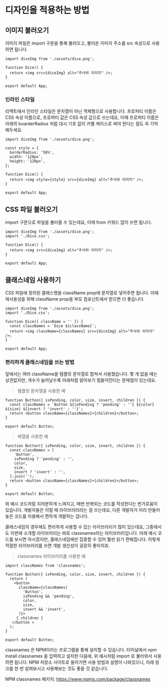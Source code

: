 

# 디자인을 적용하는 방법
## 이미지 불러오기
이미지 파일은 import 구문을 통해 불러오고, 불러온 이미지 주소를 src 속성으로 사용하면 됩니다.
```
import diceImg from './assets/dice.png';

function Dice() {
  return <img src={diceImg} alt="주사위 이미지" />;
}

export default App;
```

### 인라인 스타일
리액트에서 인라인 스타일은 문자열이 아닌 객체형으로 사용합니다. 프로퍼티 이름은 CSS 속성 이름으로, 프로퍼티 값은 CSS 속성 값으로 쓰는데요, 이때 프로퍼티 이름은 아래의 boarderRadius 처럼 대시 기호 없이 카멜 케이스로 써야 한다는 점도 꼭 기억해두세요.
```
import diceImg from './assets/dice.png';

const style = {
  borderRadius: '50%',
  width: '120px',
  height: '120px',
};

function Dice() {
  return <img style={style} src={diceImg} alt="주사위 이미지" />;
}

export default App;
```
## CSS 파일 불러오기
import 구문으로 파일을 불러올 수 있는데요, 이때 from 키워드 없이 쓰면 됩니다.
```
import diceImg from './assets/dice.png';
import './Dice.css';

function Dice() {
  return <img src={diceImg} alt="주사위 이미지" />;
}

export default App;
```

## 클래스네임 사용하기
CSS 파일에 정의된 클래스명을 className prop에 문자열로 넣어주면 됩니다. 이때 재사용성을 위해 className prop을 부모 컴포넌트에서 받으면 더 좋습니다.
```
import diceImg from './assets/dice.png';
import './Dice.css';

function Dice({ className = '' }) {
  const classNames = `Dice ${className}`;
  return <img className={classNames} src={diceImg} alt="주사위 이미지" />;
}

export default App;
```

### 편리하게 클래스네임을 쓰는 방법
앞에서는 여러 className을 템플릿 문자열로 합쳐서 사용했습니다. 몇 개 없을 때는 상관없지만, 개수가 늘어날수록 아래처럼 알아보기 힘들어진다는 문제점이 있는데요.

> 템플릿 문자열을 사용한 예
```
function Button({ isPending, color, size, invert, children }) {
  const classNames = `Button ${isPending ? 'pending' : ''} ${color} ${size} ${invert ? 'invert' : ''}`;
  return <button className={classNames}>{children}</button>;
}

export default Button;
```
> 배열을 사용한 예
```
function Button({ isPending, color, size, invert, children }) {
  const classNames = [
    'Button',
    isPending ? 'pending' : '',
    color,
    size,
    invert ? 'invert' : '',
  ].join('');
  return <button className={classNames}>{children}</button>;
}

export default Button;
```
위 예시 코드처럼 지저분하게 느껴지고, 매번 반복되는 코드를 작성한다는 번거로움이 있습니다. 개발자들은 이럴 때 라이브러리라는 걸 쓰는데요, 다른 개발자가 미리 만들어 놓은 코드를 이용해서 편하게 개발하는 겁니다.

클래스네임의 경우에도 편리하게 사용할 수 있는 라이브러리가 많이 있는데요, 그중에서도 이번에 소개할 라이브러리는 바로 classnames라는 라이브러리입니다. 아래 예시 코드를 보시면 아시겠지만, 클래스네임에만 집중할 수 있어 훨씬 읽기 편해집니다. 이렇게 적절한 라이브러리를 쓰면 개발 생산성이 굉장히 좋아지죠.

> classnames 라이브러리를 사용한 예
```
import classNames from 'classnames';

function Button({ isPending, color, size, invert, children }) {
  return (
    <button
      className={classNames(
        'Button',
        isPending && 'pending',
        color,
        size,
        invert && 'invert',
      )}>
     { children }
   </button >
  );
}

export default Button;
```
classnames 은 NPM이라는 프로그램을 통해 설치할 수 있습니다. 터미널에서 npm install classnames 을 입력하고 설치한 다음에, 위 예시처럼 import 로 불러와서 사용하면 됩니다. NPM 저장소 사이트로 들어가면 사용 방법과 설명이 나와있으니, 아래 링크를 한 번 살펴보시고 사용해보는 것도 좋을 것 같습니다.

NPM classnames 패키지: https://www.npmjs.com/package/classnames